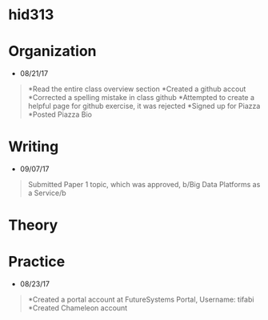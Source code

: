 # hid313
# Organization

* 08/21/17
> *Read the entire class overview section
> *Created a github accout 
> *Corrected a spelling mistake in class github
> *Attempted to create a helpful page for github exercise, it was rejected
> *Signed up for Piazza
> *Posted Piazza Bio

# Writing

* 09/07/17
> Submitted Paper 1 topic, which was approved, b/Big Data Platforms as a Service/b

# Theory


# Practice

* 08/23/17
> *Created a portal account at FutureSystems Portal, Username: tifabi
> *Created Chameleon account

